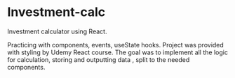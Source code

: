 # Investment-calc
Investment calculator using React.

Practicing with components, events, useState hooks. Project was provided with styling by Udemy React course. The goal was to implement all the logic for calculation, storing and outputting data , split to the needed components.
